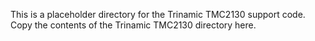This is a placeholder directory for the Trinamic TMC2130 support code.
Copy the contents of the Trinamic TMC2130 directory here.
